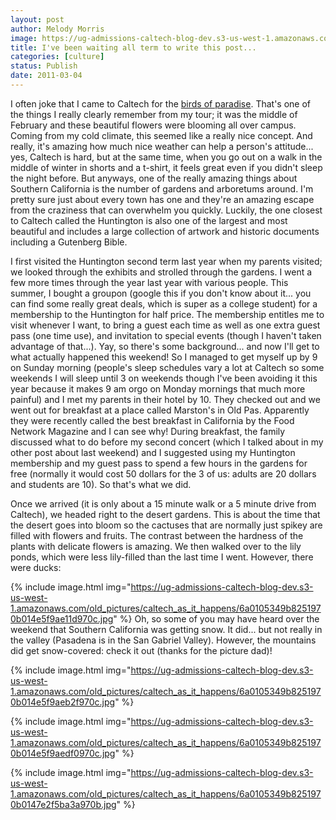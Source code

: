 ```yaml
---
layout: post
author: Melody Morris
image: https://ug-admissions-caltech-blog-dev.s3-us-west-1.amazonaws.com/old_pictures/caltech_as_it_happens/6a0105349b8251970b0147e2f5a007970b.jpg
title: I've been waiting all term to write this post... 
categories: [culture]
status: Publish
date: 2011-03-04
---
```


I often joke that I came to Caltech for the <a href="https://en.wikipedia.org/wiki/Strelitzia" target="_self">birds of paradise</a>. That's one of the things I really clearly remember from my tour; it was the middle of February and these beautiful flowers were blooming all over campus. Coming from my cold climate, this seemed like a really nice concept. And really, it's amazing how much nice weather can help a person's attitude... yes, Caltech is hard, but at the same time, when you go out on a walk in the middle of winter in shorts and a t-shirt, it feels great even if you didn't sleep the night before. But anyways, one of the really amazing things about Southern California is the number of gardens and arboretums around. I'm pretty sure just about every town has one and they're an amazing escape from the craziness that can overwhelm you quickly. Luckily, the one closest to Caltech called the Huntington is also one of the largest and most beautiful and includes a large collection of artwork and historic documents including a Gutenberg Bible.

I first visited the Huntington second term last year when my parents visited; we looked through the exhibits and strolled through the gardens. I went a few more times through the year last year with various people. This summer, I bought a groupon (google this if you don't know about it... you can find some really great deals, which is super as a college student) for a membership to the Huntington for half price. The membership entitles me to visit whenever I want, to bring a guest each time as well as one extra guest pass (one time use), and invitation to special events (though I haven't taken advantage of that...). Yay, so there's some background... and now I'll get to what actually happened this weekend!
So I managed to get myself up by 9 on Sunday morning (people's sleep schedules vary a lot at Caltech so some weekends I will sleep until 3 on weekends though I've been avoiding it this year because it makes 9 am orgo on Monday mornings that much more painful) and I met my parents in their hotel by 10. They checked out and we went out for breakfast at a place called Marston's in Old Pas. Apparently they were recently called the best breakfast in California by the Food Network Magazine and I can see why! During breakfast, the family discussed what to do before my second concert (which I talked about in my other post about last weekend) and I suggested using my Huntington membership and my guest pass to spend a few hours in the gardens for free (normally it would cost 50 dollars for the 3 of us: adults are 20 dollars and students are 10). So that's what we did.

Once we arrived (it is only about a 15 minute walk or a 5 minute drive from Caltech), we headed right to the desert gardens. This is about the time that the desert goes into bloom so the cactuses that are normally just spikey are filled with flowers and fruits. The contrast between the hardness of the plants with delicate flowers is amazing. We then walked over to the lily ponds, which were less lily-filled than the last time I went. However, there were ducks:

{% include image.html img="https://ug-admissions-caltech-blog-dev.s3-us-west-1.amazonaws.com/old_pictures/caltech_as_it_happens/6a0105349b8251970b014e5f9ae11d970c.jpg" %}
Oh, so some of you may have heard over the weekend that Southern California was getting snow. It did... but not really in the valley (Pasadena is in the San Gabriel Valley). However, the mountains did get snow-covered: check it out (thanks for the picture dad)!


{% include image.html img="https://ug-admissions-caltech-blog-dev.s3-us-west-1.amazonaws.com/old_pictures/caltech_as_it_happens/6a0105349b8251970b014e5f9aeb2f970c.jpg" %}

{% include image.html img="https://ug-admissions-caltech-blog-dev.s3-us-west-1.amazonaws.com/old_pictures/caltech_as_it_happens/6a0105349b8251970b014e5f9aedf0970c.jpg" %}

{% include image.html img="https://ug-admissions-caltech-blog-dev.s3-us-west-1.amazonaws.com/old_pictures/caltech_as_it_happens/6a0105349b8251970b0147e2f5ba3a970b.jpg" %}
